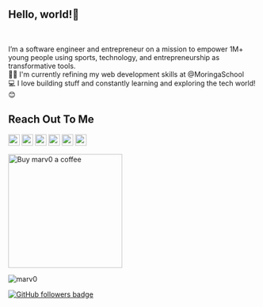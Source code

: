 <h2>Hello, world!👋 </h2><br>
<p>
  I’m a software engineer and entrepreneur on a mission to empower 1M+ young people using sports, technology, and entrepreneurship as transformative tools.
  <br>
  👨‍🎓 I'm currently refining my web development skills at @MoringaSchool
  <br>
  💻 I love building stuff and constantly learning and exploring the tech world! 😊
</p>

<h2>Reach Out To Me</h2>
<p> <a href="https://www.linkedin.com/in/marvin-ogot/"><img src="https://img.shields.io/badge/linkedin-%230077B5.svg?&style=for-the-badge&logo=linkedin&logoColor=white" height=23></a> <a href="mailto:marvin.ogot@gmail.com"><img src="https://img.shields.io/badge/Gmail-D14836?style=for-the-badge&logo=gmail&logoColor=white" height=23></a>
<a href="http://wa.me//+254700500611"><img src="https://img.shields.io/badge/WhatsApp-25D366?style=for-the-badge&logo=whatsapp&logoColor=white" height=23></a>
   <a href="https://twitter.com/mrmarv0"><img src="https://img.shields.io/badge/Twitter-222222?style=for-the-badge&logo=twitter&logoColor=white" height=23></a>
<a href="https://github.com/marv0/"><img src="https://img.shields.io/badge/GitHub-100000?style=for-the-badge&logo=github&logoColor=white" height=23></a>
<a href="https://www.youtube.com/watch?v=p0uAJ6Eu4Rs"><img src="https://img.shields.io/badge/YouTube-FF0000?style=for-the-badge&logo=youtube&logoColor=white" height=23></a>

<p>
  <a href="https://www.buymeacoffee.com/marv0" target="_blank" ><img src="https://www.buymeacoffee.com/assets/img/custom_images/orange_img.png" alt="Buy marv0 a coffee" width="230"></a>
</p>

<p>
<img src="https://visitor-badge.laobi.icu/badge?page_id=marv0/marv0" alt="marv0"/>       
</p>
<p>
  <a href="https://www.github.com/marv0" target="_blank" rel="noreferrer"><img src="https://img.shields.io/github/followers/marv0?logo=github&style=for-the-badge&color=282b2f&labelColor=0d1117" alt="GitHub followers badge" /></a>
</p>

